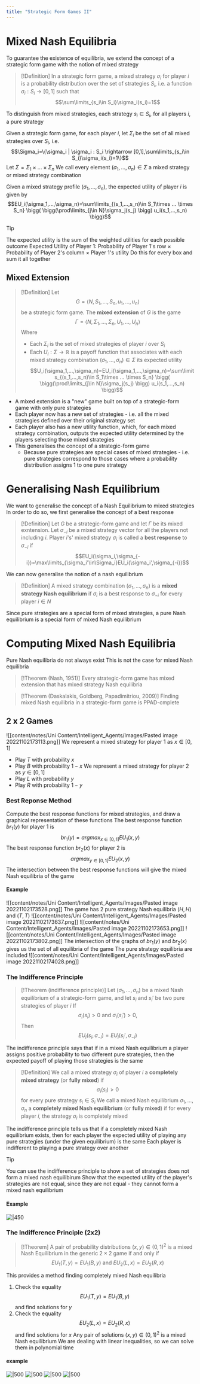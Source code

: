 ```yaml
---
title: "Strategic Form Games II"
---
```


# Mixed Nash Equilibria
To guarantee the existence of equilibria, we extend the concept of a strategic form game with the notion of mixed strategy

> [!Definition]
> In a strategic form game, a mixed strategy $\sigma_i$ for player $i$ is a probability distribution over the set of strategies $S_i$, i.e. a function $\sigma_i : S_i\rightarrow [0,1]$ such that $$\sum\limits_{s_i\in S_i}\sigma_i(s_i)=1$$

To distinguish from mixed strategies, each strategy $s_i\in S_i$, for all players $i$, a pure strategy

Given a strategic form game, for each player $i$, let $\Sigma_i$ be the set of all mixed strategies over $S_i$, i.e. $$\Sigma_i=\{\sigma_i | \sigma_i : S_i \rightarrow [0,1],\sum\limits_{s_i\in S_i}\sigma_i(s_i)=1\}$$
Let $\Sigma = \Sigma_1 \times ... \times \Sigma_n$
We call every element $(\sigma_1 ,..., \sigma_n)\in \Sigma$ a mixed strategy or mixed strategy combination

Given a mixed strategy profile $(\sigma_1,...,\sigma_n)$, the expected utility of player $i$ is given by $$EU_i(\sigma_1,...,\sigma_n)=\sum\limits_{(s_1,...,s_n)\in S_1\times ... \times S_n} \bigg( \bigg(\prod\limits_{j\in N}\sigma_j(s_j) \bigg) u_i(s_1,...,s_n) \bigg)$$
>[!Tip]
> The expected utility is the sum of the weighted utilities for each possible outcome
> Expected Utility of Player 1:
> Probability of Player 1's row $\times$ Probability of Player 2's column $\times$ Player 1's utility
> Do this for every box and sum it all together

## Mixed Extension
> [!Definition]
> Let $$G=\langle N,S_1,...,S_n,u_1,...,u_n\rangle$$
be a strategic form game. The **mixed extension** of $G$ is the game $$\Gamma = \langle N,\Sigma_1,..., \Sigma_n, U_1,...,U_n\rangle$$
Where
> - Each $\Sigma_i$ is the set of mixed strategies of player $i$ over $S_i$
> - Each $U_i : \Sigma \rightarrow \mathbb{R}$ is a payoff function that associates with each mixed strategy combination $(\sigma_1,...,\sigma_n)\in \Sigma$ its expected utility
$$U_i(\sigma_1,...,\sigma_n)=EU_i(\sigma_1,...,\sigma_n)=\sum\limits_{(s_1,...,s_n)\in S_1\times ... \times S_n} \bigg( \bigg(\prod\limits_{j\in N}\sigma_j(s_j) \bigg) u_i(s_1,...,s_n) \bigg)$$

- A mixed extension is a "new" game built on top of a strategic-form game with only pure strategies
- Each player now has a new set of strategies - i.e. all the mixed strategies defined over their original strategy set
- Each player also has a new utility function, which, for each mixed strategy combination, outputs the expected utility determined by the players selecting those mixed strategies
- This generalises the concept of a strategic-form game
	- Because pure strategies are special cases of mixed strategies - i.e. pure strategies correspond to those cases where a probability distribution assigns 1 to one pure strategy

# Generalising Nash Equilibrium
We want to generalise the concept of a Nash Equilibrium to mixed strategies
In order to do so, we first generalise the concept of a best response
> [!Definition]
> Let $G$ be a strategic-form game and let $\Gamma$ be its mixed exntension. Let $\sigma_{-i}$ be a mixed strategy vector for all the players not including $i$. Player $i$'s' mixed strategy $\sigma_i$ is called a **best response** to $\sigma_{-i}$ if $$EU_i(\sigma_i,\sigma_{-i})=\max\limits_{\sigma_i'\in\Sigma_i}EU_i(\sigma_i',\sigma_{-i})$$ 

We can now generalise the notion of a nash equilibrium
> [!Definition]
> A mixed strategy combination $(\sigma_1,...,\sigma_n)$ is a **mixed strategy Nash equilibrium** if $\sigma_i$ is a best response to $\sigma_{-i}$ for every player $i\in N$

Since pure strategies are a special form of mixed strategies, a pure Nash equilibrium is a special form of mixed Nash equilibrium
# Computing Mixed Nash Equilibria
Pure Nash equilibria do not always exist
This is not the case for mixed Nash equilibria
> [!Theorem (Nash, 1951)]
> Every strategic-form game has mixed extension that has mixed strategy Nash equilibria

> [!Theorem (Daskalakis, Goldberg, Papadimitriou, 2009)]
> Finding mixed Nash equilibria in a strategic-form game is PPAD-cmplete
## 2 x 2 Games
![[content/notes/Uni Content/Intelligent_Agents/Images/Pasted image 20221102173113.png]]
We represent a mixed strategy for player 1 as $x\in [0,1]$
- Play $T$ with probability $x$
- Play $B$ with probability $1-x$
We represent a mixed strategy for player 2 as $y\in [0,1]$
- Play $L$ with probability $y$
- Play $R$ with probability $1-y$
### Best Reponse Method
Compute the best response functions for mixed strategies, and draw a graphical representation of these functions
The best response function $br_1(y)$ for player 1 is $$br_1(y)=argmax_{x\in[0,1]}EU_1(x,y)$$
The best response function $br_2(x)$ for player 2 is $$argmax_{y\in[0,1]}EU_2(x,y)$$
The intersection between the best response functions will give the mixed Nash equilibria of the game
#### Example
![[content/notes/Uni Content/Intelligent_Agents/Images/Pasted image 20221102173528.png]]
The game has 2 pure strategy Nash equilibria $(H,H)$ and $(T,T)$
![[content/notes/Uni Content/Intelligent_Agents/Images/Pasted image 20221102173637.png]]
![[content/notes/Uni Content/Intelligent_Agents/Images/Pasted image 20221102173653.png]]
![[content/notes/Uni Content/Intelligent_Agents/Images/Pasted image 20221102173802.png]]
The intersection of the graphs of $br_1(y)$ and $br_2(x)$ gives us the set of all equilibria of the game
The pure strategy equilibria are included
![[content/notes/Uni Content/Intelligent_Agents/Images/Pasted image 20221102174028.png]]
### The Indifference Principle
> [!Theorem (indifference principle)]
> Let $(\sigma_1,...,\sigma_n)$ be a mixed Nash equilibrium of a strategic-form game, and let $s_i$ and $s_i'$ be two pure strategies of player $i$
> If $$\sigma_i(s_i)>0\text{ and }\sigma_i(s_i')>0,$$
> Then $$EU_i(s_i,\sigma_{-i})=EU_i(s_i',\sigma_{-i})$$

The indifference principle says that if in a mixed Nash equilibrium a player assigns positive probability to two different pure strategies, then the expected payoff of playing those strategies is the same
> [!Definition]
> We call a mixed strategy $\sigma_i$ of player $i$ a **completely mixed strategy** (or **fully mixed**) if $$\sigma_i(s_i)>0$$
> for every pure strategy $s_i\in S_i$
> We call a mixed Nash equilibrium $\sigma_1,...,\sigma_n$ a **completely mixed Nash equilibrium** (or **fully mixed**) if for every player $i$, the strategy $\sigma_i$ is completely mixed

The indifference principle tells us that if a completely mixed Nash equilibrium exists, then for each player the expected utility of playing any pure strategies (under the given equilibrium) is the same
Each player is indifferent to playing a pure strategy over another

>[!Tip]
>You can use the indifference principle to show a set of strategies does not form a mixed nash equilibirum
>Show that the expected utility of the player's strategies are not equal, since they are not equal - they cannot form a mixed nash equilibrium
#### Example
![|450](content/notes/Uni%20Content/Intelligent_Agents/Images/Pasted%20image%2020221107122216.png)
### The Indifference Principle (2x2)
> [!Theorem]
> A pair of probability distributions $(x,y)\in (0,1)^2$ is a mixed Nash Equilibrium in the generic $2\times 2$ game if and only if $$EU_1(T,y)=EU_1(B,y)\text{ and }EU_2(L,x)=EU_2(R,x)$$

This provides a method finding completely mixed Nash equilibria
1. Check the equality $$EU_1(T,y)=EU_1(B,y)$$ and find solutions for $y$
2. Check the equality $$EU_2(L,x)=EU_2(R,x)$$ and find solutions for $x$
Any pair of solutions $(x,y)\in (0,1)^2$ is a mixed Nash equilibrium
We are dealing with linear inequalities, so we can solve them in polynomial time
#### example
![|500](content/notes/Uni%20Content/Intelligent_Agents/Images/Pasted%20image%2020221107122957.png)
![|500](content/notes/Uni%20Content/Intelligent_Agents/Images/Pasted%20image%2020221107123131.png)
![|500](content/notes/Uni%20Content/Intelligent_Agents/Images/Pasted%20image%2020221107123158.png)
![|500](content/notes/Uni%20Content/Intelligent_Agents/Images/Pasted%20image%2020221107123408.png)